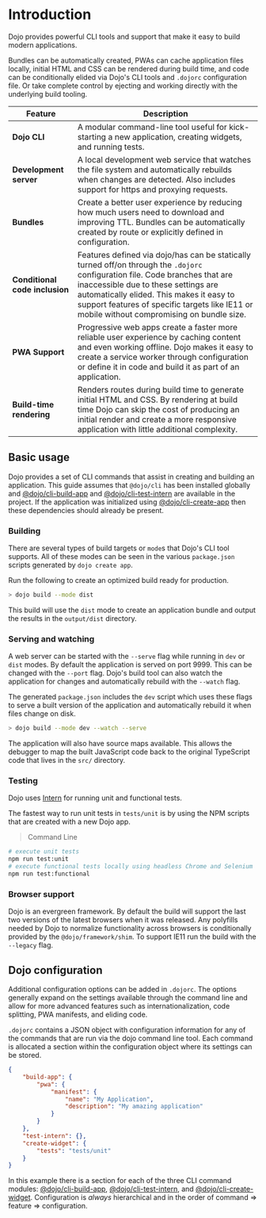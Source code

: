 # Introduction

Dojo provides powerful CLI tools and support that make it easy to build modern applications.

Bundles can be automatically created, PWAs can cache application files locally, initial HTML and CSS can be rendered during build time, and code can be conditionally elided via Dojo's CLI tools and `.dojorc` configuration file. Or take complete control by ejecting and working directly with the underlying build tooling.

| Feature                        | Description                                                                                                                                                                                                                                                                                                     |
| ------------------------------ | --------------------------------------------------------------------------------------------------------------------------------------------------------------------------------------------------------------------------------------------------------------------------------------------------------------- |
| **Dojo CLI**                   | A modular command-line tool useful for kick-starting a new application, creating widgets, and running tests.                                                                                                                                                                                                    |
| **Development server**         | A local development web service that watches the file system and automatically rebuilds when changes are detected. Also includes support for https and proxying requests.                                                                                                                                       |
| **Bundles**                    | Create a better user experience by reducing how much users need to download and improving TTL. Bundles can be automatically created by route or explicitly defined in configuration.                                                                                                                            |
| **Conditional code inclusion** | Features defined via dojo/has can be statically turned off/on through the `.dojorc` configuration file. Code branches that are inaccessible due to these settings are automatically elided. This makes it easy to support features of specific targets like IE11 or mobile without compromising on bundle size. |
| **PWA Support**                | Progressive web apps create a faster more reliable user experience by caching content and even working offline. Dojo makes it easy to create a service worker through configuration or define it in code and build it as part of an application.                                                                |
| **Build-time rendering**       | Renders routes during build time to generate initial HTML and CSS. By rendering at build time Dojo can skip the cost of producing an initial render and create a more responsive application with little additional complexity.                                                                                 |

## Basic usage

Dojo provides a set of CLI commands that assist in creating and building an application. This guide assumes that `@dojo/cli` has been installed globally and [@dojo/cli-build-app](https://github.com/dojo/cli-build-app) and [@dojo/cli-test-intern](https://github.com/dojo/cli-test-intern) are available in the project. If the application was initialized using [@dojo/cli-create-app](https://github.com/dojo/cli-create-app) then these dependencies should already be present.

### Building

There are several types of build targets or `mode`s that Dojo's CLI tool supports. All of these modes can be seen in the various `package.json` scripts generated by `dojo create app`.

Run the following to create an optimized build ready for production.

```bash
> dojo build --mode dist
```

This build will use the `dist` mode to create an application bundle and output the results in the `output/dist` directory.

### Serving and watching

A web server can be started with the `--serve` flag while running in `dev` or `dist` modes. By default the application is served on port 9999. This can be changed with the `--port` flag. Dojo's build tool can also watch the application for changes and automatically rebuild with the `--watch` flag.

The generated `package.json` includes the `dev` script which uses these flags to serve a built version of the application and automatically rebuild it when files change on disk.

```bash
> dojo build --mode dev --watch --serve
```

The application will also have source maps available. This allows the debugger to map the built JavaScript code back to the original TypeScript code that lives in the `src/` directory.

### Testing

Dojo uses [Intern](https://theintern.io/) for running unit and functional tests.

The fastest way to run unit tests in `tests/unit` is by using the NPM scripts that are created with a new Dojo app.

> Command Line

```bash
# execute unit tests
npm run test:unit
# execute functional tests locally using headless Chrome and Selenium
npm run test:functional
```

### Browser support

Dojo is an evergreen framework. By default the build will support the last two versions of the latest browsers when it was released. Any polyfills needed by Dojo to normalize functionality across browsers is conditionally provided by the `@dojo/framework/shim`. To support IE11 run the build with the `--legacy` flag.

## Dojo configuration

Additional configuration options can be added in `.dojorc`. The options generally expand on the settings available through the command line and allow for more advanced features such as internationalization, code splitting, PWA manifests, and eliding code.

`.dojorc` contains a JSON object with configuration information for any of the commands that are run via the dojo command line tool. Each command is allocated a section within the configuration object where its settings can be stored.

```json
{
	"build-app": {
		"pwa": {
			"manifest": {
				"name": "My Application",
				"description": "My amazing application"
			}
		}
	},
	"test-intern": {},
	"create-widget": {
		"tests": "tests/unit"
	}
}
```

In this example there is a section for each of the three CLI command modules: [@dojo/cli-build-app](https://github.com/dojo/cli-build-app/), [@dojo/cli-test-intern](https://github.com/dojo/cli-test-intern), and [@dojo/cli-create-widget](https://github.com/dojo/cli-create-widget). Configuration is _always_ hierarchical and in the order of command => feature => configuration.
